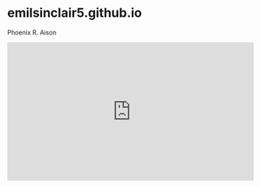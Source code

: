 # emilsinclair5.github.io
Phoenix R. Aison

<iframe width="560" height="315" src="https://www.youtube.com/embed/onv4yOhUuNE?si=sMEcryGFHIJ9BODk" title="YouTube video player" frameborder="0" allow="accelerometer; autoplay; clipboard-write; encrypted-media; gyroscope; picture-in-picture; web-share" allowfullscreen></iframe>




